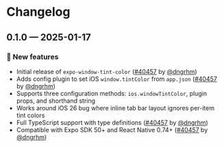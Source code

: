 # Changelog

## 0.1.0 — 2025-01-17

### 🎉 New features

- Initial release of `expo-window-tint-color` ([#40457](https://github.com/expo/expo/pull/40457) by [@dngrhm](https://github.com/dngrhm))
- Adds config plugin to set iOS `window.tintColor` from `app.json` ([#40457](https://github.com/expo/expo/pull/40457) by [@dngrhm](https://github.com/dngrhm))
- Supports three configuration methods: `ios.windowTintColor`, plugin props, and shorthand string
- Works around iOS 26 bug where inline tab bar layout ignores per-item tint colors
- Full TypeScript support with type definitions ([#40457](https://github.com/expo/expo/pull/40457) by [@dngrhm](https://github.com/dngrhm))
- Compatible with Expo SDK 50+ and React Native 0.74+ ([#40457](https://github.com/expo/expo/pull/40457) by [@dngrhm](https://github.com/dngrhm))

